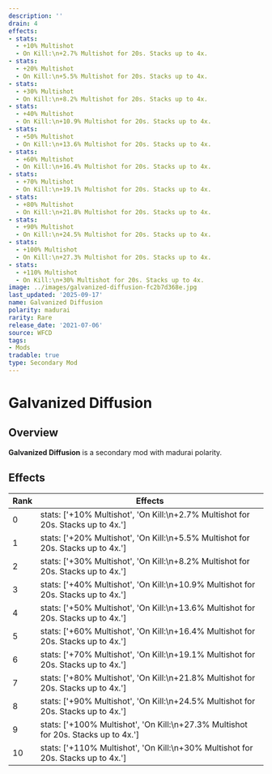 ```yaml
---
description: ''
drain: 4
effects:
- stats:
  - +10% Multishot
  - On Kill:\n+2.7% Multishot for 20s. Stacks up to 4x.
- stats:
  - +20% Multishot
  - On Kill:\n+5.5% Multishot for 20s. Stacks up to 4x.
- stats:
  - +30% Multishot
  - On Kill:\n+8.2% Multishot for 20s. Stacks up to 4x.
- stats:
  - +40% Multishot
  - On Kill:\n+10.9% Multishot for 20s. Stacks up to 4x.
- stats:
  - +50% Multishot
  - On Kill:\n+13.6% Multishot for 20s. Stacks up to 4x.
- stats:
  - +60% Multishot
  - On Kill:\n+16.4% Multishot for 20s. Stacks up to 4x.
- stats:
  - +70% Multishot
  - On Kill:\n+19.1% Multishot for 20s. Stacks up to 4x.
- stats:
  - +80% Multishot
  - On Kill:\n+21.8% Multishot for 20s. Stacks up to 4x.
- stats:
  - +90% Multishot
  - On Kill:\n+24.5% Multishot for 20s. Stacks up to 4x.
- stats:
  - +100% Multishot
  - On Kill:\n+27.3% Multishot for 20s. Stacks up to 4x.
- stats:
  - +110% Multishot
  - On Kill:\n+30% Multishot for 20s. Stacks up to 4x.
image: ../images/galvanized-diffusion-fc2b7d368e.jpg
last_updated: '2025-09-17'
name: Galvanized Diffusion
polarity: madurai
rarity: Rare
release_date: '2021-07-06'
source: WFCD
tags:
- Mods
tradable: true
type: Secondary Mod
---
```


# Galvanized Diffusion

## Overview

**Galvanized Diffusion** is a secondary mod with madurai polarity.

## Effects

| Rank | Effects |
|------|----------|
| 0 | stats: ['+10% Multishot', 'On Kill:\\n+2.7% Multishot for 20s. Stacks up to 4x.'] |
| 1 | stats: ['+20% Multishot', 'On Kill:\\n+5.5% Multishot for 20s. Stacks up to 4x.'] |
| 2 | stats: ['+30% Multishot', 'On Kill:\\n+8.2% Multishot for 20s. Stacks up to 4x.'] |
| 3 | stats: ['+40% Multishot', 'On Kill:\\n+10.9% Multishot for 20s. Stacks up to 4x.'] |
| 4 | stats: ['+50% Multishot', 'On Kill:\\n+13.6% Multishot for 20s. Stacks up to 4x.'] |
| 5 | stats: ['+60% Multishot', 'On Kill:\\n+16.4% Multishot for 20s. Stacks up to 4x.'] |
| 6 | stats: ['+70% Multishot', 'On Kill:\\n+19.1% Multishot for 20s. Stacks up to 4x.'] |
| 7 | stats: ['+80% Multishot', 'On Kill:\\n+21.8% Multishot for 20s. Stacks up to 4x.'] |
| 8 | stats: ['+90% Multishot', 'On Kill:\\n+24.5% Multishot for 20s. Stacks up to 4x.'] |
| 9 | stats: ['+100% Multishot', 'On Kill:\\n+27.3% Multishot for 20s. Stacks up to 4x.'] |
| 10 | stats: ['+110% Multishot', 'On Kill:\\n+30% Multishot for 20s. Stacks up to 4x.'] |

